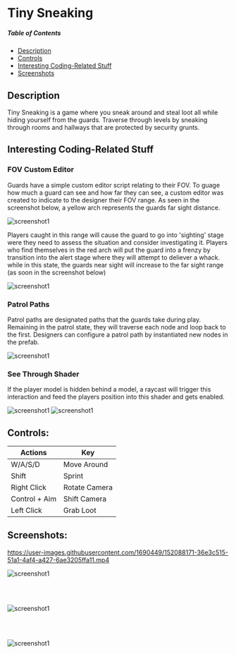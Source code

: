 # Tiny Sneaking

##### Table of Contents  
* [Description](#description)
* [Controls](#controls)
* [Interesting Coding-Related Stuff](#interesting-coding-related-stuff)
* [Screenshots](#screenshots)

## Description

Tiny Sneaking is a game where you sneak around and steal loot all while hiding yourself from the guards. Traverse through levels by sneaking through rooms and hallways
that are protected by security grunts.

## Interesting Coding-Related Stuff

### FOV Custom Editor 

Guards have a simple custom editor script relating to their FOV. To guage how much a guard can see and how far they can see, a custom editor was created to indicate to the designer their FOV range. As seen in the screenshot below, a yellow arch represents the guards far sight distance.

![screenshot1](https://raw.githubusercontent.com/liviusgrosu/tiny-sneaking-game/main/Pictures/Enemy%20FOV%20Custom%20Editor.PNG?token=GHSAT0AAAAAABQCBGEN76BKOHZ5B4HGBABWYQDFHOQ)

Players caught in this range will cause the guard to go into 'sighting' stage were they need to assess the situation and consider investigating it. Players who find themselves in the red arch will put the guard into a frenzy by transition into the alert stage where they will attempt to deliever a whack. while in this state, the guards near sight will increase to the far sight range (as soon in the screenshot below)

![screenshot1](https://raw.githubusercontent.com/liviusgrosu/tiny-sneaking-game/main/Pictures/Enemy%20Alert%20FOV%20Custom%20Editor.PNG?token=GHSAT0AAAAAABQCBGEMKCZC43K6NVQN5ACOYQDFHBA)

### Patrol Paths

Patrol paths are designated paths that the guards take during play. Remaining in the patrol state, they will traverse each node and loop back to the first. Designers can configure a patrol path by instantiated new nodes in the prefab.

![screenshot1](https://raw.githubusercontent.com/liviusgrosu/tiny-sneaking-game/main/Pictures/Patrol%20Paths.PNG?token=GHSAT0AAAAAABQCBGEM5JBZG56R3CVQDBG2YQDFMRQ)

### See Through Shader

If the player model is hidden behind a model, a raycast will trigger this interaction and feed the players position into this shader and gets enabled.  

![screenshot1](https://raw.githubusercontent.com/liviusgrosu/tiny-sneaking-game/main/Pictures/Player%20Not%20Covered.PNG?token=GHSAT0AAAAAABQCBGEMLACGRVKMBTNRCEUAYQDFQMQ)
![screenshot1](https://raw.githubusercontent.com/liviusgrosu/tiny-sneaking-game/main/Pictures/PlayerCovered.PNG?token=GHSAT0AAAAAABQCBGENS3BMLXTI2HLYC7KGYQDFRNQ)

## Controls:

| Actions             | Key                   |
| ------------------- | --------------------- |
| W/A/S/D             | Move Around           |
| Shift               | Sprint                |
| Right Click         | Rotate Camera         |
| Control + Aim       | Shift Camera          |
| Left Click          | Grab Loot             |

## Screenshots:

https://user-images.githubusercontent.com/1690449/152088171-36e3c515-51a1-4af4-a427-6ae3205ffa11.mp4


![screenshot1](https://raw.githubusercontent.com/liviusgrosu/tiny-sneaking-game/main/Pictures/Screenshot%201.PNG?token=GHSAT0AAAAAABQCBGENYASHYCG7RHNT4MKEYQDFXXA)

<br/>
<br/>

![screenshot1](https://raw.githubusercontent.com/liviusgrosu/tiny-sneaking-game/main/Pictures/Screenshot%202.PNG?token=GHSAT0AAAAAABQCBGENWXCHMS2E2Q75EYFIYQDFXXA)

<br/>
<br/>

![screenshot1](https://raw.githubusercontent.com/liviusgrosu/tiny-sneaking-game/main/Pictures/Level%202%20Overview.PNG?token=GHSAT0AAAAAABQCBGEMPWIZSNCEZ7AGSQQOYQDFXYA)

